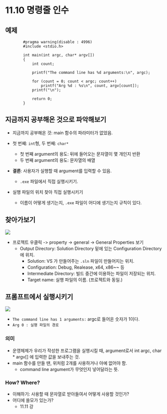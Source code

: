 # 11.10 명령줄 인수
## 예제

            #pragma warning(disable : 4996)
            #include <stdio.h>

            int main(int argc, char* argv[])
            {
                int count;

                printf("The command line has %d arguments:\n", argc);

                for (count = 0; count < argc; count++)
                    printf("Arg %d : %s\n", count, argv[count]);
                printf("\n");

                return 0;
            }

## 지금까지 공부해온 것으로 파악해보기
* 지금까지 공부해온 것: main 함수의 파라미터가 없었음.
* 첫 번쨰: `int`형, 두 번째: `char*`
    - 첫 번째 argument의 용도: 뒤에 들어오는 문자열이 몇 개인지 반환
    - 두 번째 argument의 용도: 문자열의 배열

* __결론__: 사용자가 실행할 때 argument를 입력할 수 있음.
    - `.exe` 파일에서 직접 실행시키기.

* 실행 파일의 위치 찾아 직접 실행시키기
    - 이름이 어떻게 생기는지, `.exe` 파일이 어디에 생기는지 규칙이 있다.

## 찾아가보기
<img src="https://github.com/uber9ma/following_C/blob/master/images/chapter11/string39.png?raw=true">

* 프로젝트 우클릭 -> property -> general -> General Properties 보기
    - Output Directory: Solution Directory 밑에 있는 Configuration Directory에 위치.
        - Solution: VS 가 만들어주는 `.sln` 파일이 만들어지는 위치.
        - Configuration: Debug, Realease, x64, x86~~ 등
        - Intermediate Directory: 빌드 중간에 이용하는 파일이 저장되는 위치.
        - Target name: 실행 파일의 이름. (프로젝트와 동일.)

## 프롬프트에서 실행시키기

<img src="https://github.com/uber9ma/following_C/blob/master/images/chapter11/string40.png?raw=true">

* `The command line has 1 arguments:` argc로 들어온 숫자가 1이다.
* `Arg 0 : 실행 파일의 경로`

### 의미
* 운영체제가 우리가 작성한 프로그램을 실행시킬 때, argument로서 int argc, char * argv[] 에 입력한 값을 보내주는 것.
* main 함수를 만들 땐, 위처럼 2개를 사용하거나 아예 없어야 함.
    - command line argument가 무엇인지 넣어달라는 뜻.

### How? Where?
* 이해하기: 사용할 때 문자열로 받아들여서 어떻게 사용할 것인가? 
* 어디에 쓸모가 있는가?
    - 11.11 강